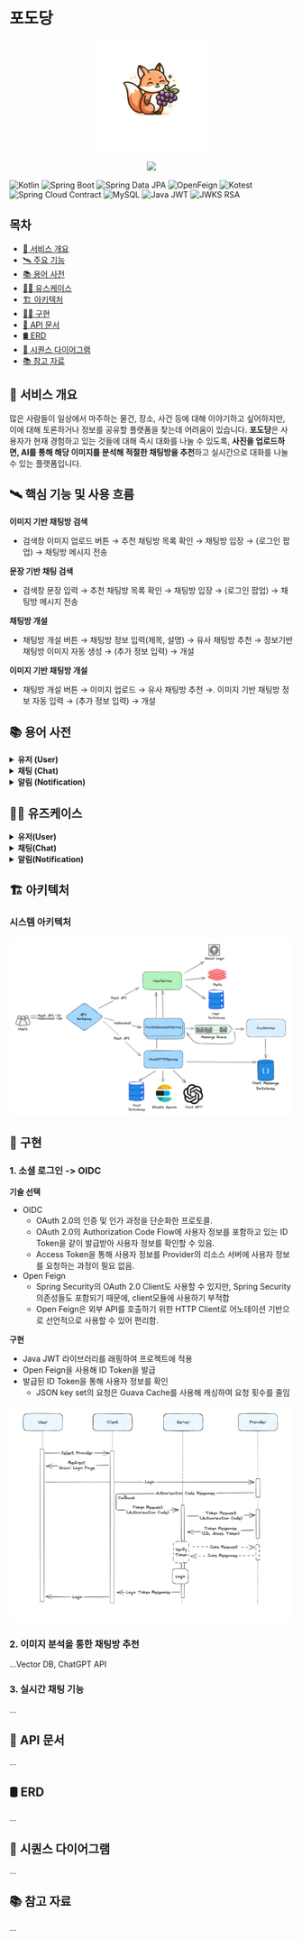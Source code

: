 # 포도당

<p align="center">
    <img src="docs/image/logo.png" width="200px" height="200px" alt="logo" />
</p>

<p align="center">
  <img src = "https://img.shields.io/badge/development-in%20progress-yellow">
</p>

![Kotlin](https://img.shields.io/badge/Kotlin-1.9.21-7F52FF?style=flat&logo=kotlin)
![Spring Boot](https://img.shields.io/badge/Spring_Boot-3.2.1-6DB33F?style=flat&logo=spring-boot)
![Spring Data JPA](https://img.shields.io/badge/Spring_Data_JPA-3.2.1-6DB33F?style=flat&logo=spring)
![OpenFeign](https://img.shields.io/badge/Open_Feign-4.1.0-orange?style=flat)
![Kotest](https://img.shields.io/badge/Kotest-5.6.0-7F52FF?style=flat)
![Spring Cloud Contract](https://img.shields.io/badge/Spring_Cloud_Contract-4.0.1-6DB33F?style=flat&logo=spring)
![MySQL](https://img.shields.io/badge/MySQL-8.0.33-4479A1?style=flat&logo=mysql)
![Java JWT](https://img.shields.io/badge/Java_JWT-4.4.0-000000?style=flat&logo=json-web-tokens)
![JWKS RSA](https://img.shields.io/badge/JWKS_RSA-0.22.1-000000?style=flat&logo=json-web-tokens)

## 목차

- [📝 서비스 개요](#-서비스-개요)
- [🛰️ 주요 기능](#-핵심-기능-및-사용-흐름)
- [📚 용어 사전](#-용어-사전)
- [👨‍💻 유스케이스](#-유즈케이스)
- [🏗️ 아키텍처](#-아키텍처)
- [👷🏻 구현](#-구현)
- [📝 API 문서](#-api-문서)
- [🛢️ ERD](#-erd)
- [📐 시퀀스 다이어그램](#-시퀀스-다이어그램)
- [📚 참고 자료](#-참고-자료)

## 📝 서비스 개요

많은 사람들이 일상에서 마주하는 물건, 장소, 사건 등에 대해 이야기하고 싶어하지만, 이에 대해 토론하거나 정보를 공유할 플랫폼을 찾는데 어려움이 있습니다. **포도당**은
사용자가 현재 경험하고 있는 것들에 대해 즉시 대화를 나눌 수 있도록, **사진을 업로드하면, AI를 통해 해당 이미지를 분석해 적절한 채팅방을 추천**하고 실시간으로 대화를
나눌수 있는 플랫폼입니다.

## 🛰️ 핵심 기능 및 사용 흐름

**이미지 기반 채팅방 검색**

- 검색창 이미지 업로드 버튼 → 추천 채팅방 목록 확인 → 채팅방 입장 → (로그인 팝업) → 채팅방 메시지 전송

**문장 기반 채팅 검색**

- 검색창 문장 입력 → 추천 채팅방 목록 확인 → 채팅방 입장 → (로그인 팝업) → 채팅방 메시지 전송

**채팅방 개설**

- 채팅방 개설 버튼 → 채팅방 정보 입력(제목, 설명) → 유사 채팅방 추천 → 정보기반 채팅방 이미지 자동 생성 → (추가 정보 입력) → 개설

**이미지 기반 채팅방 개설**

- 채팅방 개설 버튼 → 이미지 업로드 → 유사 채팅방 추천 →. 이미지 기반 채팅방 정보 자동 입력 → (추가 정보 입력) → 개설

## 📚 용어 사전

<details>
<summary><b>유저 (User)</b></summary>

| 한글명            | 영문명                    | 용어 설명                   |
|----------------|------------------------|-------------------------|
| 게스트            | guest                  | 로그인 하지 않은 사용자           |
| 유저             | user                   | 로그인 한 사용자               |
| 유저 소셜로그인       | user social            | 유저 소셜로그인 인증 정보          |
| 유저 소셜로그인 인증 정보 | user social login info | 유저 소셜로그인 인증 정보          |
| 이름             | name                   | 유저 이름                   |
| 이메일            | email                  | 유저 이메일 주소               |
| 상태메시지          | status message         | 유저 상태 메시지               |
| 가입일            | created at             | 가입일, 날짜 (UTC)           |
| 수정일            | updated at             | 수정일, 날짜 (UTC)           |
| 프로필 이미지        | picture                | 사용자 프로필 이미지             |
| 소셜 로그인 제공자     | provider               | 소셜로그인 제공자(카카오, 구글, …)   |
| 유저 로그인         | user social login      | 사용자 로그인 유스케이스           |
| 유저 가입          | user register          | 사용자 회원 가입 유스케이스         |
| 유저 프로필 조회      | user get profile       | ID 값으로 사용자 프로필 조회 유스케이스 |
| 유저 탈퇴          | user deactivate        | 유저 탈퇴 유스케이스             |
| 탈퇴된 유저 정보      | user info deactivate   | 탈퇴된 유저 정보               |

</details>

<details>
<summary><b>채팅 (Chat)</b></summary>

| 한글명           | 영문명                         | 용어 설명               |
|---------------|-----------------------------|---------------------|
| 채빙방 제목        | title                       | 채팅방 제목, 문자열         |
| 채팅방 설명        | description                 | 채팅방 설명, 문자열         |
| 채팅방 이미지 URL   | picture                     | 채팅방 대표 이미지 URL      |
| 채팅 보내기        | chat send message           | 새로운 채팅 전송 유스케이스     |
| 채팅방 입장        | chat join room              | 채팅방 입장 유스케이스        |
| 채팅방 생성        | chat create room            | 채팅방 생성 유스케이스        |
| 채팅방 나가기       | chat leave room             | 채팅방 나가기 유스케이스       |
| 채팅방 삭제        | chat delete room            | 채팅방 삭제 유스케이스        |
| 채팅 메세지        | chat message                | 채팅 메세지              |
| 메시지 내용        | content                     | 채팅 메시지 내용, 문자열      |
| 보낸 시각         | sent at                     | 메시지 보낸 시각, 날짜 (UTC) |
| 채팅 메시지 저장     | chat message save           | 채팅 메시지 저장 유스케이스     |
| 채팅 메시지 전송     | chat message send           | 채팅 메시지 전송 유스케이스     |
| 참여중인 채팅방      | joined chat room            | 유저가 참여중인 채팅방        |
| 채팅방 유저        | chat room users             | 채팅방 유저              |
| 채팅방 유저 목록 조회  | chat room list users        | 채팅방 유저 목록 조회 유스케이스  |
| 채팅방 이미지 기반 검색 | chat room search by image   | 채팅방 이미지 기반 검색 유스케이스 |
| 채팅방 키워드 기반 검색 | chat room search by keyword | 채팅방 키워드 기반 검        |

</details>

<details>
<summary><b>알림 (Notification)</b></summary>

| 한글명         | 영문명               | 용어 설명              |
|-------------|-------------------|--------------------|
| 받는 사람의 아이디  | recipient id      | 알림을 받는 사람의 아이디     |
| 알림 타입       | type              | 알림의 종류             |
| 알림 제목       | title             | 알림의 제목             |
| 알림 내용       | content           | 알림의 내용             |
| 읽음 상태       | is read           | 알림 읽음 상태           |
| 발송 일시       | sent at           | 알림 발송 시각, 날짜 (UTC) |
| 알림 읽음       | notification read | 알림 읽음 유스케이스        |
| 알림 발송 유스케이스 | notification send | 알림 발송 유스케이스        |
| 알림 저장 유스케이스 | notification save | 알림 저장 유스케이스        |

</details>

## 👨‍💻 유즈케이스

<details>
<summary><b>유저(User)</b></summary>

- 게스트는 로그인할 수 있다. (소셜로그인)
- 게스트는 회원가입 할 수 있다.
- 회원은 자신의 정보를 수정할 수 있다.
- 회원은 자신의 정보를 조회할 수 있다.
- 회원은 회원탈퇴할 수 있다.

</details>

<details>
<summary><b>채팅(Chat)</b></summary>

- 게스트, 유저는 키워드를 기반으로 채팅방을 추천받을 수 있다.
- 게스트, 유저는 이미지를 기반으로 채팅방을 추천받을 수 있다.
- 게스트, 유저는 채팅방의 상세 정보를 확인할 수 있다.
- 유저는 채팅방에 입장할 수 있다.
- 유저는 채팅방에 메시지를 전송할 수 있다.
- 유저는 채팅방을 나갈 수 있다.
- 유저는 자신이 참여중인 채팅방의 새로운 메시지에 대한 알림을 받을 수 있다.
- 유저는 자신이 참여중인 채팅방의 새로운 메시지에 대한 알림을 끌 수 있다.
- 유저는 다른 회원의 프로필을 확인할 수 있다.
- 유저는 채팅방을 개설할 수 있다.
- 유저는 이미지 기반으로 채팅방을 개설할 수 있다.
- 채팅방 방장은 채팅방을 삭제할 수 있다.
- 채팅방 방장은 채팅방의 정보를 수정할 수 있다.

</details>

<details>
<summary><b>알림(Notification)</b></summary>

- 회원은 참여중인 채팅방의 새로운 메시지에 대한 알림을 받을 수 있다.
- 회원은 채팅방 알림을 끌 수 있다.
- 회원은 전체 알림을 끌 수 있다.

</details>

## 🏗️ 아키텍처

### 시스템 아키텍처

![img.png](docs/image/system_architecture.png)

## 🚀 구현

### 1. 소셜 로그인 -> OIDC

**기술 선택**

- OIDC
    - OAuth 2.0의 인증 및 인가 과정을 단순화한 프로토콜.
    - OAuth 2.0의 Authorization Code Flow에 사용자 정보를 포함하고 있는 ID Token을 같이 발급받아 사용자 정보를 확인할 수 있음.
    - Access Token을 통해 사용자 정보를 Provider의 리소스 서버에 사용자 정보를 요청하는 과정이 필요 없음.
- Open Feign
    - Spring Security의 OAuth 2.0 Client도 사용할 수 있지만, Spring Security 의존성들도 포함되기 때문에, client모듈에 사용하기
      부적합
    - Open Feign은 외부 API를 호출하기 위한 HTTP Client로 어노테이션 기반으로 선언적으로 사용할 수 있어 편리함.

**구현**

- Java JWT 라이브러리를 래핑하여 프로젝트에 적용
- Open Feign을 사용해 ID Token을 발급
- 발급된 ID Token을 통해 사용자 정보를 확인
    - JSON key set의 요청은 Guava Cache를 사용해 캐싱하여 요청 횟수를 줄임

![oidc flow](docs/image/oidc_flow.png)

### 2. 이미지 분석을 통한 채팅방 추천

...Vector DB, ChatGPT API

### 3. 실시간 채팅 기능

...

## 📝 API 문서

...

## 🛢️ ERD

...

## 📐 시퀀스 다이어그램

...

## 📚 참고 자료

...
